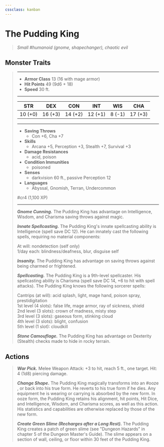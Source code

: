 ```yaml
---
cssclass: kanban
---
```


# The Pudding King
>*Small #humanoid (gnome, shapechanger), chaotic evil*
## Monster Traits
>___
>- **Armor Class** 13 (16 with mage armor)
>- **Hit Points** 49 (9d6 + 18)
>- **Speed** 30 ft.
>___
>|STR|DEX|CON|INT|WIS|CHA|
>|:---:|:---:|:---:|:---:|:---:|:---:|
>|10 (+0)|16 (+3)|14 (+2)|12 (+1)|8 (-1)|17 (+3)|
>___
>- **Saving Throws**
>	 - Con +6, Cha +7
>- **Skills**
>	 - Arcana +5, Perception +3, Stealth +7, Survival +3
>- **Damage Resistances**
>	 - acid, poison
>- **Condition Immunities**
>	 - poisoned
>- **Senses**
>	 - darkvision 60 ft., passive Perception 12
>- **Languages**
>	 - Abyssal, Gnomish, Terran, Undercommon
>
> #cr4 (1,100 XP)
>___
>***Gnome Cunning.*** The Pudding King has advantage on Intelligence, Wisdom, and Charisma saving throws against magic.  
>
>***Innate Spellcasting.*** The Pudding King's innate spellcasting ability is Intelligence (spell save DC 12). He can innately cast the following spells, requiring no material components:  
>
>At will: nondetection (self only)  
>1/day each: blindness/deafness, blur, disguise self  
>
>
>***Insanity.*** The Pudding King has advantage on saving throws against being charmed or frightened.  
>
>***Spellcasting.*** The Pudding King is a 9th-level spellcaster. His spellcasting ability is Charisma (spell save DC 14, +6 to hit with spell attacks). The Pudding King knows the following sorcerer spells:  
>
>Cantrips (at will): acid splash, light, mage hand, poison spray, prestidigitation  
>1st level (4 slots): false life, mage armor, ray of sickness, shield  
>2nd level (3 slots): crown of madness, misty step  
>3rd level (3 slots): gaseous form, stinking cloud  
>4th level (3 slots): blight, confusion  
>5th level (1 slot): cloudkill  
>
>
>***Stone Camouflage.*** The Pudding King has advantage on Dexterity (Stealth) checks made to hide in rocky terrain.  
>
## Actions
>***War Pick.*** Melee Weapon Attack: +3 to hit, reach 5 ft., one target. Hit: 4 (1d8) piercing damage.  
>
>***Change Shape.*** The Pudding King magically transforms into an #ooze , or back into his true form. He reverts to his true form if he dies. Any equipment he is wearing or carrying is absorbed by the new form. In ooze form, the Pudding King retains his alignment, hit points, Hit Dice, and Intelligence, Wisdom, and Charisma scores, as well as this action. His statistics and capabilities are otherwise replaced by those of the new form.  
>
>***Create Green Slime (Recharges after a Long Rest).*** The Pudding King creates a patch of green slime (see "Dungeon Hazards" in chapter 5 of the Dungeon Master's Guide). The slime appears on a section of wall, ceiling, or floor within 30 feet of the Pudding King.